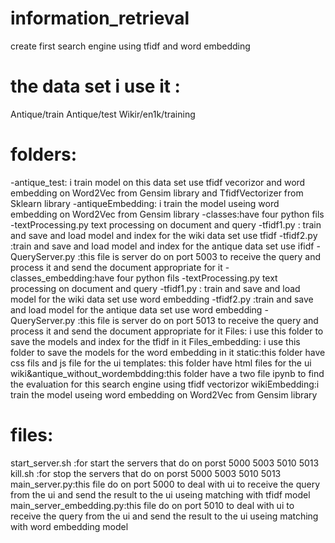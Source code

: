 # information_retrieval
create first search engine using tfidf and word embedding

# the data set i use it :
Antique/train
Antique/test
Wikir/en1k/training

# folders:
-antique_test: i train model on this data set use tfidf vecorizor and word embedding on Word2Vec from Gensim library and TfidfVectorizer from Sklearn library
-antiqueEmbedding: i train the model useing word embedding on Word2Vec from Gensim library
-classes:have four python  fils
                -textProcessing.py text processing on document and query
                -tfidf1.py : train and save and load model and index for the wiki data set use tfidf 
                -tfidf2.py :train and save and load model and index for the antique data set use ifidf
                -QueryServer.py :this file is server do on port 5003 to receive the query and process it and send the document appropriate for it 
-classes_embedding:have four python  fils
                -textProcessing.py text processing on document and query
                -tfidf1.py : train and save and load model  for the wiki data set use word embedding 
                -tfidf2.py :train and save and load model for the antique data set use word embedding
                -QueryServer.py :this file is server do on port 5013 to receive the query and process it and send the document appropriate for it 
Files: i use this folder to save the models and index for the tfidf  in it
Files_embedding: i use this folder to save the models for the word embedding  in it
static:this folder have css fils and js file for the ui 
templates: this folder have html files for the ui
wiki&antique_without_wordembdding:this folder have a two file ipynb to find the evaluation for this search engine using tfidf vectorizor 
wikiEmbedding:i train the model useing word embedding on Word2Vec from Gensim library

# files:
start_server.sh :for start the servers that do on porst 5000 5003 5010 5013 
kill.sh :for stop the servers that do on porst 5000 5003 5010 5013 
main_server.py:this  file do on port 5000  to deal with ui to receive the query from the ui and send the result to the ui useing matching with  tfidf model 
main_server_embedding.py:this  file do on port 5010  to deal with ui to receive the query from the ui and send the result to the ui useing matching with  word embedding model 
